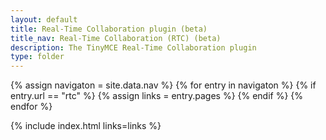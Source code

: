 ```yaml
---
layout: default
title: Real-Time Collaboration plugin (beta)
title_nav: Real-Time Collaboration (RTC) (beta)
description: The TinyMCE Real-Time Collaboration plugin
type: folder
---
```

{% assign navigaton = site.data.nav %}
{% for entry in navigaton %}
  {% if entry.url == "rtc" %}
    {% assign links = entry.pages %}
  {% endif %}
{% endfor %}

{% include index.html links=links %}
